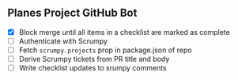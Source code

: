 ## Planes Project GitHub Bot

- [x] Block merge until all items in a checklist are marked as complete
- [ ] Authenticate with Scrumpy
- [ ] Fetch `scrumpy.projects` prop in package.json of repo
- [ ] Derive Scrumpy tickets from PR title and body
- [ ] Write checklist updates to srumpy comments 
